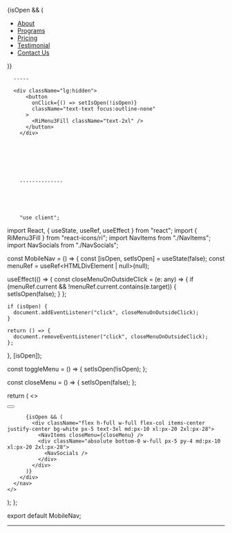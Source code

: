 {isOpen && (
<div className="lg:hidden">
<ul className="">
<li>
<a
                href="#about"
                className="mt-3 block p-2 transition-all hover:text-red-500"
              >
About
</a>
</li>
<li>
<a
                href="#programs"
                className="block p-2 transition-all hover:text-red-500"
              >
Programs
</a>
</li>
<li>
<a
                href="#pricing"
                className="block p-2 transition-all hover:text-red-500"
              >
Pricing
</a>
</li>
<li>
<a
                href="#testimonial"
                className="block p-2 transition-all hover:text-red-500"
              >
Testimonial
</a>
</li>
<li>
<a
                href="#contact"
                className="block p-2 transition-all hover:text-red-500"
              >
Contact Us
</a>
</li>
</ul>
</div>
)}

      -----

      <div className="lg:hidden">
          <button
            onClick={() => setIsOpen(!isOpen)}
            className="text-text focus:outline-none"
          >
            <RiMenu3Fill className="text-2xl" />
          </button>
        </div>







        --------------





        "use client";

import React, { useState, useRef, useEffect } from "react";
import { RiMenu3Fill } from "react-icons/ri";
import NavItems from "./NavItems";
import NavSocials from "./NavSocials";

const MobileNav = () => {
const [isOpen, setIsOpen] = useState(false);
const menuRef = useRef<HTMLDivElement | null>(null);

useEffect(() => {
const closeMenuOnOutsideClick = (e: any) => {
if (menuRef.current && !menuRef.current.contains(e.target)) {
setIsOpen(false);
}
};

    if (isOpen) {
      document.addEventListener("click", closeMenuOnOutsideClick);
    }

    return () => {
      document.removeEventListener("click", closeMenuOnOutsideClick);
    };

}, [isOpen]);

const toggleMenu = () => {
setIsOpen(!isOpen);
};

const closeMenu = () => {
setIsOpen(false);
};

return (
<>
<nav className="md:hidden">
<div
ref={menuRef}
className={`${
            isOpen ? "h-screen bg-neutral-400/50" : "h-15"
          } fixed inset-0 z-40`} >
<div className="absolute right-0 top-0">
<button onClick={toggleMenu} className="p-4 focus:outline-none">
<RiMenu3Fill className="text-2xl" />
</button>
</div>

          {isOpen && (
            <div className="flex h-full w-full flex-col items-center justify-center bg-white px-5 text-3xl md:px-10 xl:px-20 2xl:px-28">
              <NavItems closeMenu={closeMenu} />
              <div className="absolute bottom-0 w-full px-5 py-4 md:px-10 xl:px-20 2xl:px-28">
                <NavSocials />
              </div>
            </div>
          )}
        </div>
      </nav>
    </>

);
};

export default MobileNav;

---

<div
                className={`absolute left-0 top-1/2 h-[.1rem] w-6 transform bg-black transition-all duration-300 ${
                  isOpen ? "translate-y-[-50%] rotate-45" : "translate-y-[-50%]"
                }`}
              ></div>
              <div
                className={`absolute left-0 top-1/2 h-[.1rem] w-6 bg-black transition-all duration-100 ${
                  isOpen ? "opacity-0" : "opacity-100"
                } ${isOpen ? "" : "translate-y-[-50%]"} `}
              ></div>
              <div
                className={`absolute left-0 top-1/2 h-[.1rem] w-6 transform bg-black transition-all duration-300 ${
                  isOpen
                    ? "translate-y-[-50%] -rotate-45"
                    : "translate-y-[-50%]"
                }`}
              ></div>
